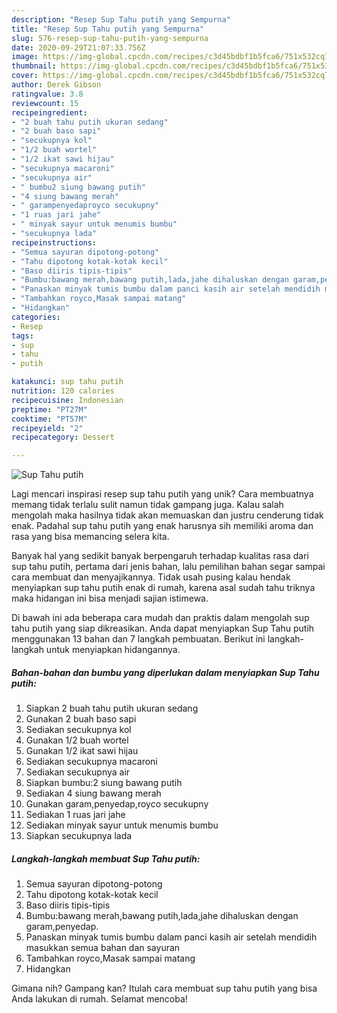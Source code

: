```yaml
---
description: "Resep Sup Tahu putih yang Sempurna"
title: "Resep Sup Tahu putih yang Sempurna"
slug: 576-resep-sup-tahu-putih-yang-sempurna
date: 2020-09-29T21:07:33.756Z
image: https://img-global.cpcdn.com/recipes/c3d45bdbf1b5fca6/751x532cq70/sup-tahu-putih-foto-resep-utama.jpg
thumbnail: https://img-global.cpcdn.com/recipes/c3d45bdbf1b5fca6/751x532cq70/sup-tahu-putih-foto-resep-utama.jpg
cover: https://img-global.cpcdn.com/recipes/c3d45bdbf1b5fca6/751x532cq70/sup-tahu-putih-foto-resep-utama.jpg
author: Derek Gibson
ratingvalue: 3.8
reviewcount: 15
recipeingredient:
- "2 buah tahu putih ukuran sedang"
- "2 buah baso sapi"
- "secukupnya kol"
- "1/2 buah wortel"
- "1/2 ikat sawi hijau"
- "secukupnya macaroni"
- "secukupnya air"
- " bumbu2 siung bawang putih"
- "4 siung bawang merah"
- " garampenyedaproyco secukupny"
- "1 ruas jari jahe"
- " minyak sayur untuk menumis bumbu"
- "secukupnya lada"
recipeinstructions:
- "Semua sayuran dipotong-potong"
- "Tahu dipotong kotak-kotak kecil"
- "Baso diiris tipis-tipis"
- "Bumbu:bawang merah,bawang putih,lada,jahe dihaluskan dengan garam,penyedap."
- "Panaskan minyak tumis bumbu dalam panci kasih air setelah mendidih masukkan semua bahan dan sayuran"
- "Tambahkan royco,Masak sampai matang"
- "Hidangkan"
categories:
- Resep
tags:
- sup
- tahu
- putih

katakunci: sup tahu putih 
nutrition: 120 calories
recipecuisine: Indonesian
preptime: "PT27M"
cooktime: "PT57M"
recipeyield: "2"
recipecategory: Dessert

---
```



![Sup Tahu putih](https://img-global.cpcdn.com/recipes/c3d45bdbf1b5fca6/751x532cq70/sup-tahu-putih-foto-resep-utama.jpg)

Lagi mencari inspirasi resep sup tahu putih yang unik? Cara membuatnya memang tidak terlalu sulit namun tidak gampang juga. Kalau salah mengolah maka hasilnya tidak akan memuaskan dan justru cenderung tidak enak. Padahal sup tahu putih yang enak harusnya sih memiliki aroma dan rasa yang bisa memancing selera kita.



Banyak hal yang sedikit banyak berpengaruh terhadap kualitas rasa dari sup tahu putih, pertama dari jenis bahan, lalu pemilihan bahan segar sampai cara membuat dan menyajikannya. Tidak usah pusing kalau hendak menyiapkan sup tahu putih enak di rumah, karena asal sudah tahu triknya maka hidangan ini bisa menjadi sajian istimewa.


Di bawah ini ada beberapa cara mudah dan praktis dalam mengolah sup tahu putih yang siap dikreasikan. Anda dapat menyiapkan Sup Tahu putih menggunakan 13 bahan dan 7 langkah pembuatan. Berikut ini langkah-langkah untuk menyiapkan hidangannya.

<!--inarticleads1-->

##### Bahan-bahan dan bumbu yang diperlukan dalam menyiapkan Sup Tahu putih:

1. Siapkan 2 buah tahu putih ukuran sedang
1. Gunakan 2 buah baso sapi
1. Sediakan secukupnya kol
1. Gunakan 1/2 buah wortel
1. Gunakan 1/2 ikat sawi hijau
1. Sediakan secukupnya macaroni
1. Sediakan secukupnya air
1. Siapkan  bumbu:2 siung bawang putih
1. Sediakan 4 siung bawang merah
1. Gunakan  garam,penyedap,royco secukupny
1. Sediakan 1 ruas jari jahe
1. Sediakan  minyak sayur untuk menumis bumbu
1. Siapkan secukupnya lada




<!--inarticleads2-->

##### Langkah-langkah membuat Sup Tahu putih:

1. Semua sayuran dipotong-potong
1. Tahu dipotong kotak-kotak kecil
1. Baso diiris tipis-tipis
1. Bumbu:bawang merah,bawang putih,lada,jahe dihaluskan dengan garam,penyedap.
1. Panaskan minyak tumis bumbu dalam panci kasih air setelah mendidih masukkan semua bahan dan sayuran
1. Tambahkan royco,Masak sampai matang
1. Hidangkan




Gimana nih? Gampang kan? Itulah cara membuat sup tahu putih yang bisa Anda lakukan di rumah. Selamat mencoba!
